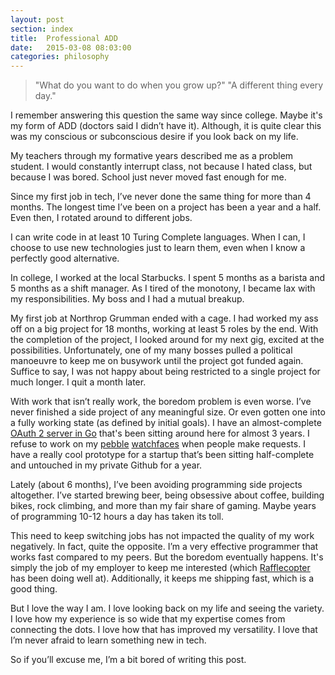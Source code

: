 ```yaml
---
layout: post
section: index
title:  Professional ADD
date:   2015-03-08 08:03:00
categories: philosophy
---
```


> "What do you want to do when you grow up?"
> "A different thing every day."

I remember answering this question the same way since college. Maybe it's my form of ADD (doctors said I didn’t have it). Although, it is quite clear this was my conscious or subconscious desire if you look back on my life.

<!--break-->

My teachers through my formative years described me as a problem student. I would constantly interrupt class, not because I hated class, but because I was bored. School just never moved fast enough for me.

Since my first job in tech, I’ve never done the same thing for more than 4 months. The longest time I’ve been on a project has been a year and a half. Even then, I rotated around to different jobs.

I can write code in at least 10 Turing Complete languages. When I can, I choose to use new technologies just to learn them, even when I know a perfectly good alternative.

In college, I worked at the local Starbucks. I spent 5 months as a barista and 5 months as a shift manager. As I tired of the monotony, I became lax with my responsibilities. My boss and I had a mutual breakup.

My first job at Northrop Grumman ended with a cage. I had worked my ass off on a big project for 18 months, working at least 5 roles by the end. With the completion of the project, I looked around for my next gig, excited at the possibilities. Unfortunately, one of my many bosses pulled a political manoeuvre to keep me on busywork until the project got funded again. Suffice to say, I was not happy about being restricted to a single project for much longer. I quit a month later.

With work that isn’t really work, the boredom problem is even worse. I’ve never finished a side project of any meaningful size. Or even gotten one into a fully working state (as defined by initial goals). I have an almost-complete [OAuth 2 server in Go][oauth2-go] that's been sitting around here for almost 3 years. I refuse to work on my [pebble][pebble-bold-hour] [watchfaces][pebble-discs] when people make requests. I have a really cool prototype for a startup that’s been sitting half-complete and untouched in my private Github for a year.

Lately (about 6 months), I’ve been avoiding programming side projects altogether. I’ve started brewing beer, being obsessive about coffee, building bikes, rock climbing, and more than my fair share of gaming. Maybe years of programming 10-12 hours a day has taken its toll.

This need to keep switching jobs has not impacted the quality of my work negatively. In fact, quite the opposite. I’m a very effective programmer that works fast compared to my peers. But the boredom eventually happens. It's simply the job of my employer to keep me interested (which [Rafflecopter][rafflecopter-jobs] has been doing well at). Additionally, it keeps me shipping fast, which is a good thing.

But I love the way I am. I love looking back on my life and seeing the variety. I love how my experience is so wide that my expertise comes from connecting the dots. I love how that has improved my versatility. I love that I’m never afraid to learn something new in tech.

So if you’ll excuse me, I’m a bit bored of writing this post.

[rafflecopter-jobs]: http://jobs.rafflecopter.com
[oauth2-go]: https://github.com/yanatan16/goauth2
[pebble-bold-hour]: https://github.com/yanatan16/pebble-bold-hour
[pebble-discs]: https://github.com/yanatan16/pebble-discs
